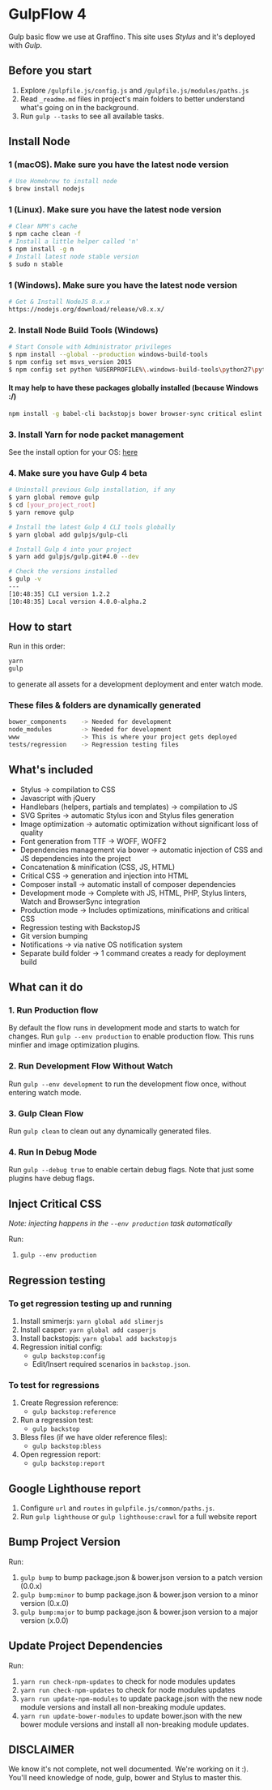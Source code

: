 # GulpFlow 4

Gulp basic flow we use at Graffino. This site uses *Stylus* and it's deployed with *Gulp*.

## Before you start

1. Explore `/gulpfile.js/config.js` and `/gulpfile.js/modules/paths.js`
2. Read `_readme.md` files in project's main folders to better understand what's going on in the background.
3. Run `gulp --tasks` to see all available tasks.

## Install Node

### 1 (macOS). Make sure you have the latest node version

```bash
# Use Homebrew to install node
$ brew install nodejs
```

### 1 (Linux). Make sure you have the latest node version

```bash
# Clear NPM's cache
$ npm cache clean -f
# Install a little helper called 'n'
$ npm install -g n
# Install latest node stable version
$ sudo n stable
```

### 1 (Windows). Make sure you have the latest node version

```bash
# Get & Install NodeJS 8.x.x
https://nodejs.org/download/release/v8.x.x/
```

### 2. Install Node Build Tools (Windows)

```bash
# Start Console with Administrator privileges
$ npm install --global --production windows-build-tools
$ npm config set msvs_version 2015
$ npm config set python %USERPROFILE%\.windows-build-tools\python27\python.exe
```

#### It may help to have these packages globally installed (because Windows :/)

```bash
npm install -g babel-cli backstopjs bower browser-sync critical eslint gulp-cli htmlhint lighthouse npm-check-updates nunjucks phantomjs phplint slimerjs stylint stylint-json-reporter stylus ttf2woff xo
```

### 3. Install Yarn for node packet management

See the install option for your OS: [here](https://yarnpkg.com/en/docs/install)

### 4. Make sure you have Gulp 4 beta

```bash
# Uninstall previous Gulp installation, if any
$ yarn global remove gulp
$ cd [your_project_root]
$ yarn remove gulp

# Install the latest Gulp 4 CLI tools globally
$ yarn global add gulpjs/gulp-cli

# Install Gulp 4 into your project
$ yarn add gulpjs/gulp.git#4.0 --dev

# Check the versions installed
$ gulp -v
---
[10:48:35] CLI version 1.2.2
[10:48:35] Local version 4.0.0-alpha.2
```

## How to start

Run in this order:

```bash
yarn
gulp
```

to generate all assets for a development deployment and enter watch mode.

### These files & folders are dynamically generated

```bash
bower_components    -> Needed for development
node_modules        -> Needed for development
www                 -> This is where your project gets deployed
tests/regression    -> Regression testing files
```

## What's included

* Stylus -> compilation to CSS
* Javascript with jQuery
* Handlebars (helpers, partials and templates) -> compilation to JS
* SVG Sprites -> automatic Stylus icon and Stylus files generation
* Image optimization -> automatic optimization without significant loss of quality
* Font generation from TTF -> WOFF, WOFF2
* Dependencies management via bower -> automatic injection of CSS and JS dependencies into the project
* Concatenation & minification (CSS, JS, HTML)
* Critical CSS -> generation and injection into HTML
* Composer install -> automatic install of composer dependencies
* Development mode -> Complete with JS, HTML, PHP, Stylus linters, Watch and BrowserSync integration
* Production mode -> Includes optimizations, minifications and critical CSS
* Regression testing with BackstopJS
* Git version bumping
* Notifications -> via native OS notification system
* Separate build folder -> 1 command creates a ready for deployment build

## What can it do

### 1. Run Production flow

By default the flow runs in development mode and starts to watch for changes.
Run `gulp --env production` to enable production flow. This runs minfier and image optimization plugins.

### 2. Run Development Flow Without Watch

Run `gulp --env development` to run the development flow once, without entering watch mode.

### 3. Gulp Clean Flow

Run `gulp clean` to clean out any dynamically generated files.

### 4. Run In Debug Mode

Run `gulp --debug true` to enable certain debug flags. Note that just some plugins have debug flags.

## Inject Critical CSS

*Note: injecting happens in the `--env production` task automatically*

Run:

1. `gulp --env production`

## Regression testing

### To get regression testing up and running

1. Install smimerjs: `yarn global add slimerjs`
2. Install casper: `yarn global add casperjs`
3. Install backstopjs: `yarn global add backstopjs`
4. Regression initial config:
    * `gulp backstop:config`
    * Edit/Insert required scenarios in `backstop.json`.

### To test for regressions

1. Create Regression reference:
    * `gulp backstop:reference`
2. Run a regression test:
    * `gulp backstop`
3. Bless files (if we have older reference files):
    * `gulp backstop:bless`
4. Open regression report:
    * `gulp backstop:report`

## Google Lighthouse report

1. Configure `url` and `routes` in `gulpfile.js/common/paths.js`.
2. Run `gulp lighthouse` or `gulp lighthouse:crawl` for a full website report

## Bump Project Version

Run:

1. `gulp bump` to bump package.json & bower.json version to a patch version (0.0.x)
2. `gulp bump:minor` to bump package.json & bower.json version to a minor version (0.x.0)
3. `gulp bump:major` to bump package.json & bower.json version to a major version (x.0.0)

## Update Project Dependencies

Run:

1. `yarn run check-npm-updates` to check for node modules updates
2. `yarn run check-npm-updates` to check for node modules updates
3. `yarn run update-npm-modules` to update package.json with the new node module versions and install all non-breaking module updates.
4. `yarn run update-bower-modules` to update bower.json with the new bower module versions and install all non-breaking module updates.

## DISCLAIMER

We know it's not complete, not well documented. We're working on it :). You'll need knowledge of node, gulp, bower and Stylus to master this.
